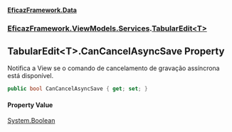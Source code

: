 #### [EficazFramework.Data](EficazFrameworkData.md 'EficazFramework Data')
### [EficazFramework.ViewModels.Services](EficazFrameworkData.md#EficazFramework_ViewModels_Services 'EficazFramework.ViewModels.Services').[TabularEdit&lt;T&gt;](TabularEdit_T_.md 'EficazFramework.ViewModels.Services.TabularEdit&lt;T&gt;')
## TabularEdit&lt;T&gt;.CanCancelAsyncSave Property
Notifica a View se o comando de cancelamento de gravação assíncrona está disponível.  
```csharp
public bool CanCancelAsyncSave { get; set; }
```
#### Property Value
[System.Boolean](https://docs.microsoft.com/en-us/dotnet/api/System.Boolean 'System.Boolean')

